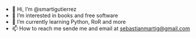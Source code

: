 - 👋 Hi, I’m @smartigutierrez
- 👀 I’m interested in books and free software
- 🌱 I’m currently learning Python, RoR and more
- 📫 How to reach me sende me and email at sebastianmartig@gmail.com

<!---
smartigutierrez/smartigutierrez is a ✨ special ✨ repository because its `README.md` (this file) appears on your GitHub profile.
You can click the Preview link to take a look at your changes.
--->
